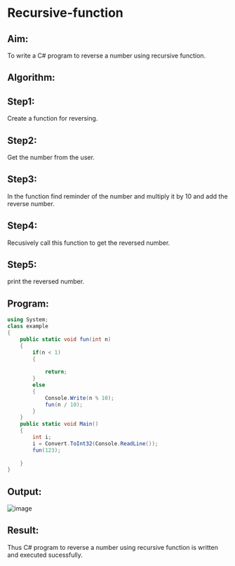 # Recursive-function

## Aim:
To write a C# program to reverse a number using recursive function.

## Algorithm:
## Step1:
Create a function for reversing.

## Step2:
Get the number from the user.

## Step3:
In the function find reminder of the number and multiply it by 10 and add the reverse number.

## Step4:
Recusively call this function to get the reversed number.

## Step5:
print the reversed number.

## Program:
```c#
using System;
class example
{
    public static void fun(int n)
    {
        if(n < 1)
        {
            
            return;
        }
        else
        {
            Console.Write(n % 10);
            fun(n / 10);
        }
    }
    public static void Main()
    {
        int i;
        i = Convert.ToInt32(Console.ReadLine());
        fun(123);
        
    }
}
```
## Output:
![image](https://user-images.githubusercontent.com/75235090/170515577-ff0a8b88-0353-4c90-b783-1fbf5235d42a.png)

## Result:
Thus C# program to reverse a number using recursive function is written and executed sucessfully.
